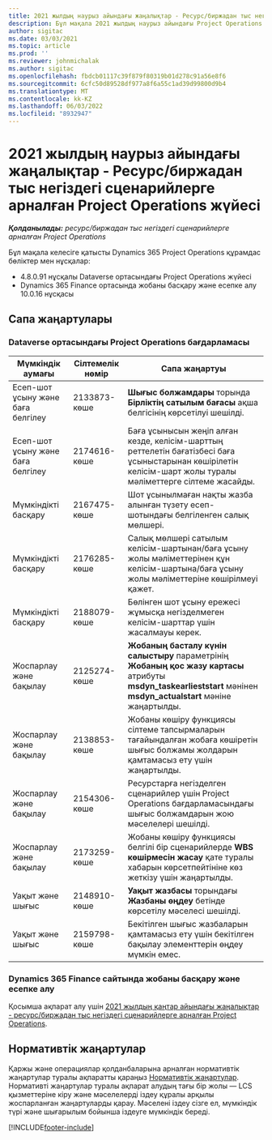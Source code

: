 ```yaml
---
title: 2021 жылдың наурыз айындағы жаңалықтар - Ресурс/биржадан тыс негіздегі сценарийлерге арналған Project Operations жүйесі
description: Бұл мақала 2021 жылдың наурыз айындағы Project Operations шығарылымында ресурс/қорда жоқ негізделген сценарийлер үшін қол жетімді сапа жаңартулары туралы ақпарат береді.
author: sigitac
ms.date: 03/03/2021
ms.topic: article
ms.prod: ''
ms.reviewer: johnmichalak
ms.author: sigitac
ms.openlocfilehash: fbdcb01117c39f879f80319b01d278c91a56e8f6
ms.sourcegitcommit: 6cfc50d89528df977a8f6a55c1ad39d99800d9b4
ms.translationtype: MT
ms.contentlocale: kk-KZ
ms.lasthandoff: 06/03/2022
ms.locfileid: "8932947"
---
```

# <a name="whats-new-march-2021---project-operations-for-resourcenon-stocked-based-scenarios"></a>2021 жылдың наурыз айындағы жаңалықтар - Ресурс/биржадан тыс негіздегі сценарийлерге арналған Project Operations жүйесі

_**Қолданылады:** ресурс/биржадан тыс негіздегі сценарийлерге арналған Project Operations_

Бұл мақала келесіге қатысты Dynamics 365 Project Operations құрамдас бөліктер мен нұсқалар:

- 4.8.0.91 нұсқалы Dataverse ортасындағы Project Operations жүйесі 
- Dynamics 365 Finance ортасында жобаны басқару және есепке алу 10.0.16 нұсқасы 

## <a name="quality-updates"></a>Сапа жаңартулары

### <a name="project-operations-on-dataverse"></a>Dataverse ортасындағы Project Operations бағдарламасы


| **Мүмкіндік аумағы** | **Сілтемелік нөмір** | **Сапа жаңартуы** |
| --- | --- | --- |
| Есеп-шот ұсыну және баға белгілеу | 2133873-көше | **Шығыс болжамдары** торында **Бірліктің сатылым бағасы** ақша белгісінің көрсетілуі шешілді. |
| Есеп-шот ұсыну және баға белгілеу | 2174616-көше | Баға ұсынысын жеңіп алған кезде, келісім-шарттың реттелетін бағатізбесі баға ұсыныстарынан көшірілетін келісім-шарт жолы туралы мәліметтерге сілтеме жасайды. |
| Мүмкіндікті басқару | 2167475-көше | Шот ұсынылмаған нақты жазба алынған түзету есеп-шотындағы белгіленген салық мөлшері. |
| Мүмкіндікті басқару | 2176285-көше | Салық мөлшері сатылым келісім-шартынан/баға ұсыну жолы мәліметтерінен құн келісім-шартына/баға ұсыну жолы мәліметтеріне көшірілмеуі қажет. |
| Мүмкіндікті басқару | 2188079-көше | Бөлінген шот ұсыну ережесі жұмысқа негізделмеген келісім-шарттар үшін жасалмауы керек. |
| Жоспарлау және бақылау | 2125274-көше | **Жобаның басталу күнін салыстыру** параметрінің **Жобаның қос жазу картасы** атрибуты **msdyn\_taskearlieststart** мәнінен **msdyn\_actualstart** мәніне жаңартылды. |
| Жоспарлау және бақылау | 2138853-көше | Жобаны көшіру функциясы сілтеме тапсырмаларын тағайындалған жобаға көшіретін шығыс болжамы жолдарын қамтамасыз ету үшін жаңартылды. |
| Жоспарлау және бақылау | 2154306-көше | Ресурстарға негізделген сценарийлер үшін Project Operations бағдарламасындағы шығыс болжамдарын жою мәселелері шешілді. |
| Жоспарлау және бақылау | 2173259-көше | Жобаны көшіру функциясы белгілі бір сценарийлерде **WBS көшірмесін жасау** қате туралы хабарын көрсетпейтініне көз жеткізу үшін жаңартылды. |
| Уақыт және шығыс | 2148910-көше | **Уақыт жазбасы** торындағы **Жазбаны өңдеу** бетінде көрсетілу мәселесі шешілді. |
| Уақыт және шығыс | 2159798-көше | Бекітілген шығыс жазбаларын қамтамасыз ету үшін бекітілген бақылау элементтерін өңдеу мүмкін емес. |

### <a name="project-management-and-accounting-on-dynamics-365-finance"></a>Dynamics 365 Finance сайтында жобаны басқару және есепке алу

Қосымша ақпарат алу үшін [2021 жылдың қаңтар айындағы жаңалықтар - ресурс/биржадан тыс негіздегі сценарийлерге арналған Project Operations](whats-new-jan-2021-resource-based.md).

## <a name="regulatory-updates"></a>Нормативтік жаңартулар

Қаржы және операциялар қолданбаларына арналған нормативтік жаңартулар туралы ақпаратты қараңыз [Нормативтік жаңартулар](/dynamics365/finance/localizations/regulatory-updates). Нормативті жаңартулар туралы ақпарат алудың тағы бір жолы — LCS қызметтеріне кіру және мәселелерді іздеу құралы арқылы жоспарланған жаңартуларды қарау. Мәселені іздеу сізге ел, мүмкіндік түрі және шығарылым бойынша іздеуге мүмкіндік береді.


[!INCLUDE[footer-include](../includes/footer-banner.md)]